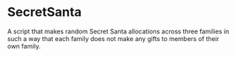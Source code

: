 # SecretSanta

A script that makes random Secret Santa allocations across three families in such a way that each family does not make any gifts to members of their own family.
